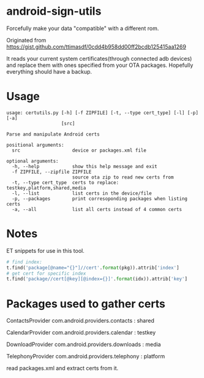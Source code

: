 # android-sign-utils
Forcefully make your data "compatible" with a different rom.

Originated from https://gist.github.com/ttimasdf/0cdd4b958dd00ff2bcdb125415aa1269

It reads your current system certificates(through connected adb devices) and replace them with ones specified from your OTA packages. Hopefully everything should have a backup.

# Usage

```
usage: certutils.py [-h] [-f ZIPFILE] [-t, --type cert_type] [-l] [-p] [-a]
                    [src]

Parse and manipulate Android certs

positional arguments:
  src                   device or packages.xml file

optional arguments:
  -h, --help            show this help message and exit
  -f ZIPFILE, --zipfile ZIPFILE
                        source ota zip to read new certs from
  -t, --type cert_type  certs to replace: testkey,platform,shared,media
  -l, --list            list certs in the device/file
  -p, --packages        print corresoponding packages when listing certs
  -a, --all             list all certs instead of 4 common certs
```


# Notes

ET snippets for use in this tool.
```py
# find index:
t.find('package[@name="{}"]//cert'.format(pkg)).attrib['index']
# get cert for specific index
t.find('package//cert[@key][@index={}]'.format(idx)).attrib['key']
```

# Packages used to gather certs
ContactsProvider com.android.providers.contacts : shared

CalendarProvider com.android.providers.calendar : testkey

DownloadProvider com.android.providers.downloads : media

TelephonyProvider com.android.providers.telephony : platform


read packages.xml and extract certs from it.
